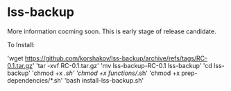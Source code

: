 # lss-backup

More information cocming soon. This is early stage of release candidate.

To Install:

'wget https://github.com/korshakov/lss-backup/archive/refs/tags/RC-0.1.tar.gz'
'tar -xvf RC-0.1.tar.gz'
'mv lss-backup-RC-0.1 lss-backup'
'cd lss-backup'
'chmod +x *.sh'
'chmod +x functions/*.sh'
'chmod +x prep-dependencies/*.sh'
'bash install-lss-backup.sh'
